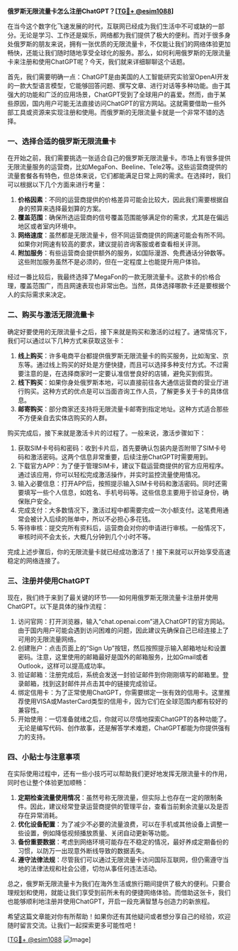 **俄罗斯无限流量卡怎么注册ChatGPT？[[TG💪+ @esim1088](https://t.me/s/esim1088)]**

在当今这个数字化飞速发展的时代，互联网已经成为我们生活中不可或缺的一部分。无论是学习、工作还是娱乐，网络都为我们提供了极大的便利。而对于很多身处俄罗斯的朋友来说，拥有一张优质的无限流量卡，不仅能让我们的网络体验更加畅快，还能让我们随时随地享受全球化的服务。那么，如何利用俄罗斯的无限流量卡来注册和使用ChatGPT呢？今天，我们就来详细聊聊这个话题。

首先，我们需要明确一点：ChatGPT是由美国的人工智能研究实验室OpenAI开发的一款大型语言模型，它能够回答问题、撰写文章、进行对话等多种功能。由于其强大的功能和广泛的应用场景，ChatGPT受到了全球用户的喜爱。然而，由于某些原因，国内用户可能无法直接访问ChatGPT的官方网站。这就需要借助一些外部工具或资源来实现注册和使用。而俄罗斯的无限流量卡就是一个非常不错的选择。

### 一、选择合适的俄罗斯无限流量卡

在开始之前，我们需要挑选一张适合自己的俄罗斯无限流量卡。市场上有很多提供无限流量服务的运营商，比如MegaFon、Beeline、Tele2等。这些运营商提供的流量套餐各有特色，但总体来说，它们都能满足日常上网的需求。在选择时，我们可以根据以下几个方面来进行考量：

1. **价格因素**：不同的运营商提供的价格差异可能会比较大，因此我们需要根据自身的预算来选择最划算的方案。
2. **覆盖范围**：确保所选运营商的信号覆盖范围能够满足你的需求，尤其是在偏远地区或者室内环境中。
3. **网络速度**：虽然都是无限流量卡，但不同运营商提供的网速可能会有所不同。如果你对网速有较高的要求，建议提前咨询客服或者查看相关评测。
4. **附加服务**：有些运营商会提供额外的服务，如国际漫游、免费通话分钟数等。这些附加服务虽然不是必须的，但在一定程度上也能提升用户体验。

经过一番比较后，我最终选择了MegaFon的一款无限流量卡。这款卡的价格合理，覆盖范围广，而且网速表现也非常出色。当然，具体选择哪款卡还是要根据个人的实际需求来决定。

### 二、购买与激活无限流量卡

确定好要使用的无限流量卡之后，接下来就是购买和激活的过程了。通常情况下，我们可以通过以下几种方式来获取这张卡：

1. **线上购买**：许多电商平台都提供俄罗斯无限流量卡的购买服务，比如淘宝、京东等。通过线上购买的好处是方便快捷，而且可以选择多种支付方式。不过需要注意的是，在选择商家时一定要认准信誉良好的店铺，避免买到假货。
2. **线下购买**：如果你身处俄罗斯本地，可以直接前往各大通信运营商的营业厅进行购买。这种方式的优点是可以当面咨询工作人员，了解更多关于卡的具体信息。
3. **邮寄购买**：部分商家还支持将无限流量卡邮寄到指定地址。这种方式适合那些不方便亲自去实体店购买的人群。

购买完成后，接下来就是激活卡片的过程了。一般来说，激活步骤如下：

1. 获取SIM卡号码和密码：收到卡片后，首先要确认包装内是否附带了SIM卡号码和激活密码。这两个信息非常重要，后续注册ChatGPT时需要用到。
2. 下载官方APP：为了便于管理SIM卡，建议下载运营商提供的官方应用程序。通过该应用，你可以轻松完成激活操作，并实时监控流量使用情况。
3. 输入必要信息：打开APP后，按照提示输入SIM卡号码和激活密码。同时还需要填写一些个人信息，如姓名、手机号码等。这些信息主要用于验证身份，确保账户安全。
4. 完成支付：大多数情况下，激活过程中都需要完成一次小额支付。这笔费用通常会被计入后续的账单中，所以不必担心多花钱。
5. 等待审核：提交完所有资料后，运营商会对你的申请进行审核。一般情况下，审核时间不会太长，大概几分钟到几个小时不等。

完成上述步骤后，你的无限流量卡就已经成功激活了！接下来就可以开始享受高速稳定的网络连接了。

### 三、注册并使用ChatGPT

现在，我们终于来到了最关键的环节——如何用俄罗斯无限流量卡注册并使用ChatGPT。以下是具体的操作流程：

1. 访问官网：打开浏览器，输入“chat.openai.com”进入ChatGPT的官方网站。由于国内用户可能会遇到访问困难的问题，因此建议先确保自己已经连接上了可用的无限流量网络。
2. 创建账户：点击页面上的“Sign Up”按钮，然后按照提示输入邮箱地址和设置密码。注意，这里使用的邮箱最好是国外的邮箱服务，比如Gmail或者Outlook，这样可以提高成功率。
3. 验证邮箱：注册完成后，系统会发送一封验证邮件到你刚刚填写的邮箱里。登录邮箱，找到这封邮件并点击其中的链接完成验证。
4. 绑定信用卡：为了正常使用ChatGPT，你需要绑定一张有效的信用卡。这里推荐使用VISA或MasterCard类型的信用卡，因为它们在全球范围内都有较好的兼容性。
5. 开始使用：一切准备就绪之后，你就可以尽情地探索ChatGPT的各种功能了。无论是编写代码、创作故事，还是解答学术难题，ChatGPT都能为你提供强有力的支持。

### 四、小贴士与注意事项

在实际使用过程中，还有一些小技巧可以帮助我们更好地发挥无限流量卡的作用，同时也让整个体验更加顺畅：

1. **定期检查流量使用情况**：虽然号称无限流量，但实际上也存在一定的限制条件。因此，建议经常登录运营商提供的管理平台，查看当前剩余流量以及是否存在异常消耗。
2. **优化设备配置**：为了减少不必要的流量浪费，可以在手机或其他设备上调整一些设置，例如降低视频播放质量、关闭自动更新等功能。
3. **备份重要数据**：考虑到网络环境可能存在不稳定的情况，最好养成定期备份的习惯，以防万一出现意外断线导致的数据丢失。
4. **遵守法律法规**：尽管我们可以通过无限流量卡访问国际互联网，但仍需遵守当地的法律法规和社会公德，切勿从事任何违法活动。

总之，俄罗斯无限流量卡为我们在海外生活或旅行期间提供了极大的便利。只要合理规划和使用，就能让我们享受到前所未有的便捷网络体验。而借助这张卡，我们也能够顺利地注册并使用ChatGPT，开启一段充满智慧与创造力的新旅程。

希望这篇文章能对你有所帮助！如果你还有其他疑问或者想分享自己的经验，欢迎随时留言交流。让我们一起探索更多可能性吧！

[[TG💪+ @esim1088](https://t.me/s/esim1088) ![Image](https://i.postimg.cc/4NQfJmqS/Snipaste-2025-05-13-00-14-12.png)]